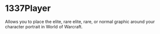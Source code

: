 # 1337Player

Allows you to place the elite, rare elite, rare, or normal graphic around your character portrait in World of Warcraft.
